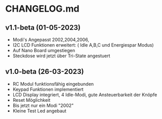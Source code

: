 # CHANGELOG.md

## v1.1-beta (01-05-2023)

- Modi's Angepasst 2002,2004,2006,
- I2C LCD Funktionen erweitert: ( Idle A,B,C und Energiespar Modus)
- Auf Nano Board umgestiegen 
- Steckdose wird jetzt über Tri-State angestuert


## v1.0-beta (26-03-2023)


- RC Modul funktionsfähig eingebunden
- Keypad Funktionen implementiert
- LCD Display integriert, 4 Idle-Modi, gute Ansteuerbarkeit der Knöpfe
- Reset Möglichkeit
- Bis jetzt nur ein Modi "2002"
- Kleine Test Led angebaut